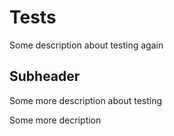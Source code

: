 # Tests

Some description about testing again

## Subheader 

Some more description about testing

Some more decription